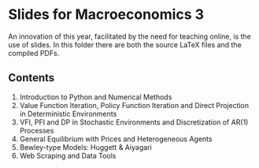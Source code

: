 # Slides for Macroeconomics 3

An innovation of this year, facilitated by the need for teaching online, is the use of slides.
In this folder there are both the source LaTeX files and the compiled PDFs.


## Contents

1. Introduction to Python and Numerical Methods
1. Value Function Iteration, Policy Function Iteration and Direct Projection in Deterministic Environments
1. VFI, PFI and DP in Stochastic Environments and Discretization of AR(1) Processes
1. General Equilibrium with Prices and Heterogeneous Agents
1. Bewley-type Models: Huggett & Aiyagari
1. Web Scraping and Data Tools
